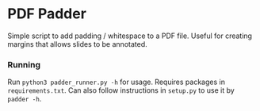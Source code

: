 # PDF Padder

Simple script to add padding / whitespace to a PDF file. Useful for creating margins that allows slides to be annotated.

### Running

Run `python3 padder_runner.py -h` for usage. Requires packages in `requirements.txt`. Can also follow instructions in `setup.py` to use
it by `padder -h`.

